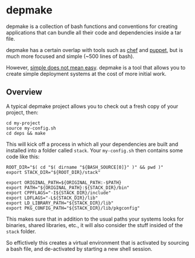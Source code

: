 # depmake

depmake is a collection of bash functions and conventions for creating
applications that can bundle all their code and dependencies inside a tar file.

depmake has a certain overlap with tools such as [chef][] and [puppet][], but
is much more focused and simple (~500 lines of bash).

However, [simple does not mean easy][]. depmake is a tool that allows you to
create simple deployment systems at the cost of more initial work.

## Overview

A typical depmake project allows you to check out a fresh copy of your project,
then:

```
cd my-project
source my-config.sh
cd deps && make
```

This will kick off a process in which all your dependencies are built and
installed into a folder called `stack`. Your `my-config.sh` then contains
some code like this:

```
ROOT_DIR="$( cd "$( dirname "${BASH_SOURCE[0]}" )" && pwd )"
export STACK_DIR="${ROOT_DIR}/stack"

export ORIGINAL_PATH=${ORIGINAL_PATH:-$PATH}
export PATH="${ORIGINAL_PATH}:${STACK_DIR}/bin"
export CPPFLAGS="-I${STACK_DIR}/include"
export LDFLAGS="-L${STACK_DIR}/lib"
export LD_LIBRARY_PATH="${STACK_DIR}/lib"
export PKG_CONFIG_PATH="${STACK_DIR}/lib/pkgconfig"
```

This makes sure that in addition to the usual paths your systems looks
for binaries, shared libraries, etc., it will also consider the stuff insided
of the `stack` folder.

So effictively this creates a virtual environment that is activated by sourcing
a bash file, and de-activated by starting a new shell session.


[chef]: http://www.opscode.com/chef/
[puppet]: http://puppetlabs.com/
[simple does not mean easy]: http://www.infoq.com/presentations/Simple-Made-Easy

